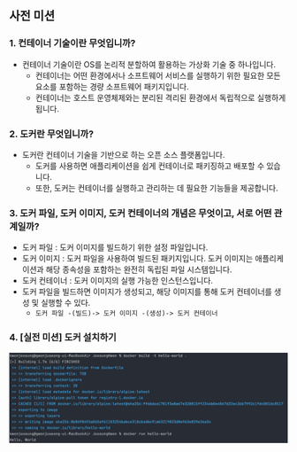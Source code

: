 ## 사전 미션
### 1. 컨테이너 기술이란 무엇입니까?

- 컨테이너 기술이란 OS를 논리적 분할하여 활용하는 가상화 기술 중 하나입니다.
  - 컨테이너는 어떤 환경에서나 소프트웨어 서비스를 실행하기 위한 필요한 모든 요소를 포함하는 경량 소프트웨어 패키지입니다.
  - 컨테이너는 호스트 운영체제와는 분리된 격리된 환경에서 독립적으로 실행하게 됩니다.

### 2. 도커란 무엇입니까?

- 도커란 컨테이너 기술을 기반으로 하는 오픈 소스 플랫폼입니다. 
  - 도커를 사용하면 애플리케이션을 쉽게 컨테이너로 패키징하고 배포할 수 있습니다.
  - 또한, 도커는 컨테이너를 실행하고 관리하는 데 필요한 기능들을 제공합니다.

### 3. 도커 파일, 도커 이미지, 도커 컨테이너의 개념은 무엇이고, 서로 어떤 관계일까?
- 도커 파일 : 도커 이미지를 빌드하기 위한 설정 파일입니다.
- 도커 이미지 : 도커 파일을 사용하여 빌드된 패키지입니다. 도커 이미지는 애플리케이션과 해당 종속성을 포함하는 완전히 독립된 파일 시스템입니다.
- 도커 컨테이너 : 도커 이미지의 실행 가능한 인스턴스입니다.
- 도커 파일을 빌드하면 이미지가 생성되고, 해당 이미지를 통해 도커 컨테이너를 생성 및 실행할 수 있다.
  - `도커 파일 -(빌드)-> 도커 이미지 -(생성)-> 도커 컨테이너`


### 4. [실전 미션] 도커 설치하기
 ![실전 미션](./docker-build-and-run.png)
